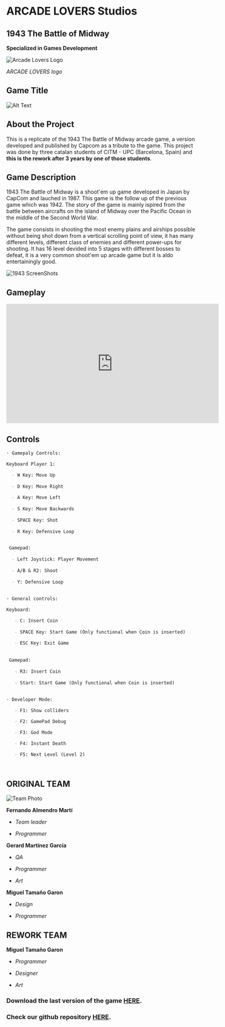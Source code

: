 # ARCADE LOVERS Studios 
## 1943 The Battle of Midway

**Specialized in Games Development**

![Arcade Lovers Logo](https://user-images.githubusercontent.com/73245381/110156431-3d0b4c00-7de7-11eb-927a-4c323ad0876d.png)

_ARCADE LOVERS logo_
## Game Title
![Alt Text](https://upload.wikimedia.org/wikipedia/commons/thumb/0/02/1943_The_Battle_of_Midway_Logo.svg/1200px-1943_The_Battle_of_Midway_Logo.svg.png)

## About the Project
This is a replicate of the 1943 The Battle of Midway arcade game, a version developed and published by Capcom as a tribute to the game. This project was done by three catalan students of CITM - UPC (Barcelona, Spain) and **this is the rework after 3 years by one of those students**.

## Game Description
1943 The Battle of Midway is a shoot'em up game developed in Japan by CapCom and lauched in 1987. This game is the follow up of the previous game which was 1942. The story of the game is mainly ispired from the battle between aircrafts on the island of Midway over the Pacific Ocean in the middle of the Second World War.

The game consists in shooting the most enemy plains and airships possible without being shot down from a vertical scrolling point of view, it has many different levels, different class of enemies and different power-ups for shooting. It has 16 level devided into 5 stages with different bosses to defeat, it is a very common shoot'em up arcade game but it is aldo entertainingly good.

![1943 ScreenShots](https://user-images.githubusercontent.com/73245381/110165533-5a461780-7df3-11eb-9fde-0209e598614d.gif)

## Gameplay

<iframe width="560" height="315" src="https://youtube.com/embed/dL-oZnhGXGw" title="YouTube video player" frameborder="0" allow="accelerometer; autoplay; clipboard-write; encrypted-media; gyroscope; picture-in-picture" allowfullscreen></iframe>

## Controls
```markdown
· Gamepaly Controls:

Keyboard Player 1:

  - W Key: Move Up
 
  - D Key: Move Right
 
  - A Key: Move Left
 
  - S Key: Move Backwards
 
  - SPACE Key: Shot
 
  - R Key: Defensive Loop

 
 Gamepad:
 
  - Left Joystick: Player Movement
 
  - A/B & R2: Shoot
 
  - Y: Defensive Loop
 
 
· General controls:

Keyboard: 

   - C: Insert Coin
 
   - SPACE Key: Start Game (Only functional when Coin is inserted)
 
   - ESC Key: Exit Game
 
 
 Gamepad:
 
   - R3: Insert Coin
 
   - Start: Start Game (Only functional when Coin is inserted)
 
 
· Developer Mode:

   - F1: Show colliders

   - F2: GamePad Debug

   - F3: God Mode

   - F4: Instant Death

   - F5: Next Level (Level 2)




 ```
 
## ORIGINAL TEAM
![Team Photo](https://user-images.githubusercontent.com/73245381/110169063-6a142a80-7df8-11eb-9433-5459cbe2f028.png)

**Fernando Almendro Martí** 

  * *Team leader*

  * *Programmer*

**Gerard Martínez García**
  * *QA* 

  * *Programmer*

  * *Art*

**Miguel Tamaño Garon**

  * *Design* 

  * *Programmer*

## REWORK TEAM

**Miguel Tamaño Garon**

  * *Programmer*

  * *Designer*

  * *Art*


### Download the last version of the game [HERE](https://github.com/migon25/1943-Prototype/releases).
### Check our github repository [HERE](https://github.com/migon25/1943-Prototype).